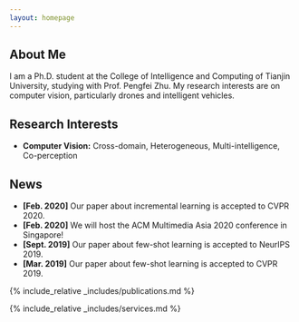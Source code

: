 ```yaml
---
layout: homepage
---
```


## About Me

I am a Ph.D. student at the College of Intelligence and Computing of Tianjin University, studying with Prof. Pengfei Zhu. My research interests are on computer vision, particularly drones and intelligent vehicles.

## Research Interests

- **Computer Vision:** Cross-domain, Heterogeneous, Multi-intelligence, Co-perception

## News

- **[Feb. 2020]** Our paper about incremental learning is accepted to CVPR 2020.
- **[Feb. 2020]** We will host the ACM Multimedia Asia 2020 conference in Singapore!
- **[Sept. 2019]** Our paper about few-shot learning is accepted to NeurIPS 2019.
- **[Mar. 2019]** Our paper about few-shot learning is accepted to CVPR 2019.

{% include_relative _includes/publications.md %}

{% include_relative _includes/services.md %}
